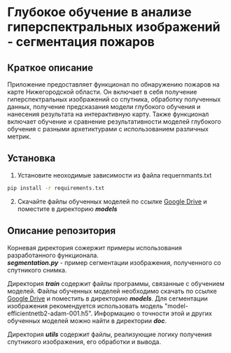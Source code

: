 # Глубокое обучение в анализе гиперспектральных изображений - сегментация пожаров
## Краткое описание
Приложение предоставляет функционал по обнаружению пожаров на карте Нижегородской области. Он включает в себя получение гиперспектральных изображений со спутника,
обработку полученных данных, получение предсказания модели глубокого обучения и нанесения результата на интерактивную карту.
Также функционал включает обучение и сравнение результативности моделей глубокого обучения с разными архетиктурами с использованием различных метрик.
## Установка
1. Установите неоходимые зависимости из файла requernmants.txt
```bash
pip install -r requirements.txt
```
2. Скачайте файлы обученных моделей по ссылке [Google Drive](https://drive.google.com/drive/folders/1QcJIFJjenfI00Y8Z7DHgiJ03xUzYY7kA?usp=sharing) и поместите в директорию ***models*** 
## Описание репозитория
Корневая директория сожержит примеры использования разработанного функционала.  
***segmentation.py*** - пример сегментации изображения, полученного со спутникого снимка.
  
Директория ***train*** содержит файлы программы, связанные с обучением моделей. 
Файлы обученных моделей необходимо скачать по ссылке [Google Drive](https://drive.google.com/drive/folders/1QcJIFJjenfI00Y8Z7DHgiJ03xUzYY7kA?usp=sharing) и поместить в директорию ***models***. Для сегментации изображения рекомендуется использовать модель "model-efficientnetb2-adam-001.h5". Информацию о точности этой и других обученных моделей можно найти в директории ***doc***.
  
Директория ***utils*** содержит файлы, реализующие логику получения спутникого изображения, его обработки и вывода.
